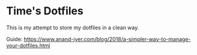 # Time's Dotfiles


This is my attempt to store my dotfiles in a clean way.

Guide: https://www.anand-iyer.com/blog/2018/a-simpler-way-to-manage-your-dotfiles.html
